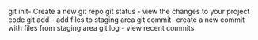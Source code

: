 git init- Create a new git repo
git status - view the changes to your project code
git add - add files to staging area
git commit -create a new commit with files from staging area
git log - view recent commits